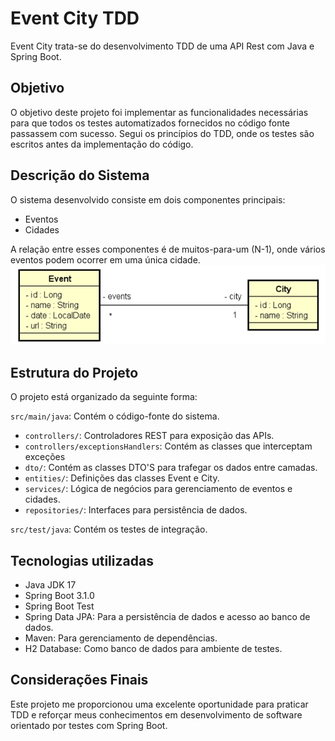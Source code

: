 # Event City TDD

Event City trata-se do desenvolvimento TDD de uma API Rest com Java e Spring Boot.   


## Objetivo

O objetivo deste projeto foi implementar as funcionalidades necessárias para que todos os testes automatizados fornecidos no código fonte passassem com sucesso. Segui os princípios do TDD, onde os testes são escritos antes da implementação do código.

## Descrição do Sistema

O sistema desenvolvido consiste em dois componentes principais:
* Eventos
* Cidades  

A relação entre esses componentes é de muitos-para-um (N-1), onde vários eventos podem ocorrer em uma única cidade. 
![Modelo Conceitual](https://github.com/diesantana/assets/blob/main/img/desafioEventCityTDD/domain-model.jpg?raw=true)

## Estrutura do Projeto

O projeto está organizado da seguinte forma:    

```src/main/java```: Contém o código-fonte do sistema.  
- ```controllers/```: Controladores REST para exposição das APIs.
- ```controllers/exceptionsHandlers```: Contém as classes que interceptam exceções
- ```dto/```: Contém as classes DTO'S para trafegar os dados entre camadas. 
- ```entities/```: Definições das classes Event e City.
- ```services/```: Lógica de negócios para gerenciamento de eventos e cidades.
- ```repositories/```:  Interfaces para persistência de dados.

```src/test/java```: Contém os testes de integração.

## Tecnologias utilizadas
- Java JDK 17
- Spring Boot 3.1.0
- Spring Boot Test
- Spring Data JPA: Para a persistência de dados e acesso ao banco de dados.
- Maven: Para gerenciamento de dependências.
- H2 Database: Como banco de dados para ambiente de testes.

## Considerações Finais
Este projeto me proporcionou uma excelente oportunidade para praticar TDD e reforçar meus conhecimentos em desenvolvimento de software orientado por testes com Spring Boot.

